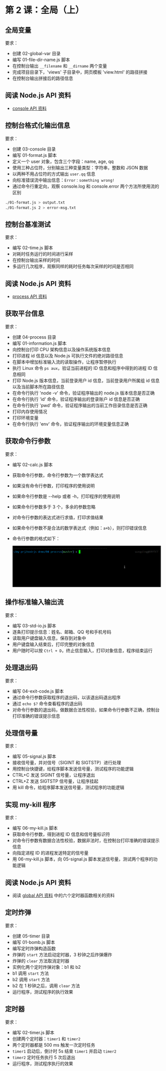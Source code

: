 # 第 2 课：全局（上）

## 全局变量

要求：
- 创建 02-global-var 目录
- 编写 01-file-dir-name.js 脚本
- 在控制台输出 `__filename` 和 `__dirname` 两个变量
- 完成项目目录下，'views' 子目录中，网页模板 'view.html' 的路径拼接
- 在控制台输出拼接后的路径信息

## 阅读 Node.js API 资料

- [console API 资料](http://nodejs.cn/api/console.html)

## 控制台格式化输出信息

要求：
- 创建 03-console 目录
- 编写 01-format.js 脚本
- 定义一个 user 对象，包含三个字段：name, age, qq
- 使用三种占位符，分别输出三种变量类型：字符串，整数和 JSON 数据
- 以两种不用占位符的方式输出 `user.qq` 信息
- 向标准错误流中输出信息：`Error：something wrong!`
- 通过命令行重定向，观察 console.log 和 console.error 两个方法所使用流的区别
```bash
./01-format.js > output.txt
./01-format.js 2 > error-msg.txt
```

## 控制台基准测试

要求：
- 编写 02-time.js 脚本
- 对耗时任务运行的时间进行采样
- 在控制台输出采样的时间
- 多运行几次程序，观察同样的耗时任务每次采样的时间是否相同

## 阅读 Node.js API 资料

- [process API 资料](http://nodejs.cn/api/process.html)

## 获取平台信息

要求：
- 创建 04-process 目录
- 编写 01-information.js 脚本
- 向控制台打印 CPU 架构信息以及操作系统版本信息
- 打印进程 id 信息以及 Node.js 可执行文件的绝对路径信息
- 在脚本中增加标准输入流的读取操作，让程序暂停执行
- 执行 Linux 命令 `ps aux`，验证当前进程的 ID 信息和程序中得到的进程 ID 信息相同
- 打印 Node.js 版本信息，当前登录用户 id 信息，当前登录用户所属组 id 信息以及当前脚本所在路径信息
- 在命令行执行 'node -v' 命令，验证程序输出的 node.js 版本信息是否正确
- 在命令行执行 'id' 命令，验证程序输出的登录账户 id 信息是否正确
- 在命令行执行 'pwd' 命令，验证程序输出的当前工作目录信息是否正确
- 打印内存使用情况
- 打印环境变量
- 在命令行执行 'env' 命令，验证程序输出的环境变量信息正确 

## 获取命令行参数

要求：
- 编写 02-calc.js 脚本
- 获取命令行参数，命令行参数为一个数学表达式
- 如果没有命令行参数，打印程序的使用说明
- 如果命令行参数是 --help 或者 -h，打印程序的使用说明
- 如果命令行参数多于 3 个，多余的参数忽略
- 对命令行参数的表达式进行求值，打印求值结果
- 如果命令行参数不是合法的数学表达式（例如：`a+b`），则打印错误信息
- 命令行参数的格式如下：

  ![02-calc，王顶，408542507@qq.com](./images/02-calc.webp)

## 操作标准输入输出流

要求：
- 编写 03-std-io.js 脚本
- 逐条打印提示信息：姓名、邮箱、QQ 号和手机号码
- 读取用户键盘输入信息，保存到对象中
- 用户键盘输入结束后，打印完整的对象信息
- 用户随时可以按 `Ctrl + D`，终止信息输入，打印对象信息，程序结束运行

## 处理退出码

要求：
- 编写 04-exit-code.js 脚本
- 通过命令行参数获取程序的退出码，以该退出码退出程序
- 通过 `echo $?` 命令查看程序的退出码
- 对命令行参数的退出码，做数据合法性校验，如果命令行参数不正确，控制台打印准确的错误提示信息

## 处理信号量

要求：
- 编写 05-signal.js 脚本
- 接收信号量，并对信号（SIGINT 和 SIGTSTP）进行处理
- 用控制台快捷键，给程序脚本发送信号量，测试程序的功能逻辑
- CTRL+C 发送 SIGINT 信号量，让程序退出
- CTRL+Z 发送 SIGTSTP 信号量，让程序挂起
- 用 kill 命令，给程序脚本发送信号量，测试程序的功能逻辑

## 实现 my-kill 程序

要求：
- 编写 06-my-kill.js 脚本
- 获取命令行参数，得到进程 ID 信息和信号量标识符
- 对命令行参数有数据合法性校验，数据非法时，在控制台打印准确的错误提示信息
- 向指定进程 ID 的进程发送特定的信号量
- 用 06-my-kill.js 脚本，向 05-signal.js 脚本发送信号量，测试两个程序的功能逻辑

## 阅读 Node.js API 资料

- 阅读 [global API 资料](http://nodejs.cn/api/globals.html) 中的六个定时器函数相关的资料

## 定时炸弹

要求：
- 创建 05-timer 目录
- 编写 01-bomb.js 脚本
- 编写定时炸弹构造函数
- 炸弹的 `start` 方法启动定时器，3 秒钟之后炸弹爆炸
- 炸弹的 `clear` 方法取消定时器
- 实例化两个定时炸弹对象：b1 和 b2
- b1 调用 `start` 方法
- b2 调用 `start` 方法
- b2 在 1 秒钟之后，调用 `clear` 方法
- 运行程序，测试程序的执行效果

## 定时器

要求：
- 编写 02-timer.js 脚本
- 创建两个定时器：`timer1` 和 `timer2`
- 两个定时器都是 500 ms 触发一次定时任务
- `timer1` 启动后，倒计时 5s 结束 `timer1` 并启动 `timer2`
- `timer2` 定时任务执行 5 次后退出
- 运行程序，测试程序执行的效果
